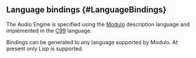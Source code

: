 
Language bindings {#LanguageBindings}
------------

The Audio Engine is specified using the [Modulo](https://github.com/hanshoglund/modulo) description language
and implemented in the [C99](http://en.wikipedia.org/wiki/C99) language.

Bindings can be generated to any language supported by Modulo. At present only Lisp is supported.